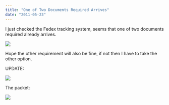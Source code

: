 ```yaml
---
title: "One of Two Documents Required Arrives"
date: "2011-05-23"
---
```


I just checked the Fedex tracking system, seems that one of two documents required already arrives.

![](httpss://sigitp.files.wordpress.com/2011/05/fedex.jpg)

Hope the other requirement will also be fine, if not then I have to take the other option.

UPDATE:

![](httpss://sigitp.files.wordpress.com/2011/05/fedex2.jpg)

The packet:

![](httpss://sigitp.files.wordpress.com/2011/05/img-20110524-00043s.jpg)[](https://sigitp.files.wordpress.com/2011/05/img-20110524-00043.jpg)
